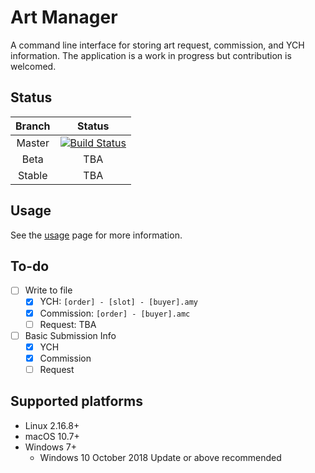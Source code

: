 # Art Manager

A command line interface for storing art request, commission, and YCH information. The application is a work in progress but contribution is welcomed.

## Status

| Branch | Status |
| :---: | :---: |
| Master | [![Build Status](https://travis-ci.com/antonwilc0x/artm.svg?branch=master)](https://travis-ci.com/antonwilc0x/artmanager) |
| Beta | TBA |
| Stable | TBA |


## Usage

See the [usage](Usage.md) page for more information.

## To-do

- [ ] Write to file
    - [x] YCH: ``[order] - [slot] - [buyer].amy``
    - [x] Commission: ``[order] - [buyer].amc``
    - [ ] Request: TBA
- [ ] Basic Submission Info
    - [x] YCH
    - [x] Commission
    - [ ] Request

## Supported platforms

- Linux 2.16.8+
- macOS 10.7+
- Windows 7+
    - Windows 10 October 2018 Update or above recommended
